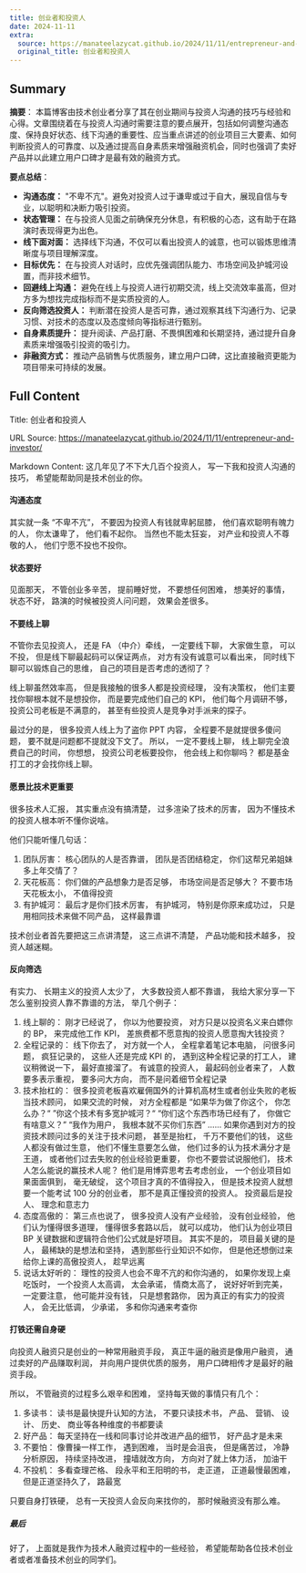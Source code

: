 ```yaml
---
title: 创业者和投资人
date: 2024-11-11
extra:
  source: https://manateelazycat.github.io/2024/11/11/entrepreneur-and-investor/
  original_title: 创业者和投资人
---
```

## Summary
**摘要**：
本篇博客由技术创业者分享了其在创业期间与投资人沟通的技巧与经验和心得。文章围绕着在与投资人沟通时需要注意的要点展开，包括如何调整沟通态度、保持良好状态、线下沟通的重要性、应当重点讲述的创业项目三大要素、如何判断投资人的可靠度、以及通过提高自身素质来增强融资机会，同时也强调了卖好产品并以此建立用户口碑才是最有效的融资方式。

**要点总结**：

- **沟通态度：** "不卑不亢"。避免对投资人过于谦卑或过于自大，展现自信与专业，以聪明和决断力吸引投资。
- **状态管理：** 在与投资人见面之前确保充分休息，有积极的心态，这有助于在路演时表现得更为出色。
- **线下面对面：** 选择线下沟通，不仅可以看出投资人的诚意，也可以锻炼思维清晰度与项目理解深度。
- **目标优先：** 在与投资人对话时，应优先强调团队能力、市场空间及护城河设置，而非技术细节。
- **回避线上沟通：** 避免在线上与投资人进行初期交流，线上交流效率虽高，但对方多为想找完成指标而不是实质投资的人。
- **反向筛选投资人：** 判断潜在投资人是否可靠，通过观察其线下沟通行为、记录习惯、对技术的态度以及态度倾向等指标进行甄别。
- **自身素质提升：** 提升阅读、产品打磨、不畏惧困难和长期坚持，通过提升自身素质来增强吸引投资的吸引力。
- **非融资方式：** 推动产品销售与优质服务，建立用户口碑，这比直接融资更能为项目带来可持续的发展。
## Full Content
Title: 创业者和投资人

URL Source: https://manateelazycat.github.io/2024/11/11/entrepreneur-and-investor/

Markdown Content:
这几年见了不下大几百个投资人， 写一下我和投资人沟通的技巧， 希望能帮助同是技术创业的你。

#### 沟通态度

其实就一条 “不卑不亢”， 不要因为投资人有钱就卑躬屈膝， 他们喜欢聪明有魄力的人， 你太谦卑了， 他们看不起你。 当然也不能太狂妄， 对产业和投资人不尊敬的人， 他们宁愿不投也不投你。

#### 状态要好

见面那天， 不管创业多辛苦， 提前睡好觉， 不要想任何困难， 想美好的事情， 状态不好， 路演的时候被投资人问问题， 效果会差很多。

#### 不要线上聊

不管你去见投资人， 还是 FA （中介）牵线， 一定要线下聊， 大家做生意， 可以不投， 但是线下聊最起码可以保证两点， 对方有没有诚意可以看出来， 同时线下聊可以锻炼自己的思维， 自己的项目是否考虑的透彻了？

线上聊虽然效率高， 但是我接触的很多人都是投资经理， 没有决策权， 他们主要找你聊根本就不是想投你， 而是要完成他们自己的 KPI， 他们每个月调研不够， 投资公司老板是不满意的， 甚至有些投资人是竞争对手派来的探子。

最过分的是， 很多投资人线上为了盗你 PPT 内容， 全程要不是就提很多傻问题， 要不就是问题都不提就没下文了。 所以， 一定不要线上聊， 线上聊完全浪费自己的时间， 你想想， 投资公司老板要投你， 他会线上和你聊吗？ 都是基金打工的才会找你线上聊。

#### 愿景比技术更重要

很多技术人汇报， 其实重点没有搞清楚， 过多渲染了技术的厉害， 因为不懂技术的投资人根本听不懂你说啥。

他们只能听懂几句话：

1.  团队厉害： 核心团队的人是否靠谱， 团队是否团结稳定， 你们这帮兄弟姐妹多上年交情了？
2.  天花板高： 你们做的产品想象力是否足够， 市场空间是否足够大？ 不要市场天花板太小， 不值得投资
3.  有护城河： 最后才是你们技术厉害， 有护城河， 特别是你原来成功过， 只是用相同技术来做不同产品， 这样最靠谱

技术创业者首先要把这三点讲清楚， 这三点讲不清楚， 产品功能和技术越多， 投资人越迷糊。

#### 反向筛选

有实力、 长期主义的投资人太少了， 大多数投资人都不靠谱， 我给大家分享一下怎么鉴别投资人靠不靠谱的方法， 举几个例子：

1.  线上聊的： 刚才已经说了， 你以为他要投资， 对方只是以投资名义来白嫖你的 BP， 来完成他工作 KPI， 差旅费都不愿意掏的投资人愿意掏大钱投资？
2.  全程记录的： 线下你去了， 对方就一个人， 全程拿着笔记本电脑， 问很多问题， 疯狂记录的， 这些人还是完成 KPI 的， 遇到这种全程记录的打工人， 建议稍微说一下， 最好直接溜了。 有诚意的投资人， 最起码创业者来了， 人数要多表示重视， 要多问大方向， 而不是问着细节全程记录
3.  技术抬杠的： 很多投资老板喜欢雇佣国外的计算机高材生或者创业失败的老板当技术顾问， 如果交流的时候， 对方全程都是 “如果华为做了你这个， 你怎么办？“ ”你这个技术有多宽护城河？“ “你们这个东西市场已经有了， 你做它有啥意义？” “我作为用户， 我根本就不买你们东西” …… 如果你遇到对方的投资技术顾问过多的关注于技术问题， 甚至是抬杠， 千万不要他们的钱， 这些人都没有做过生意， 他们不懂生意要怎么做， 他们过多的认为技术满分才是王道， 或者他们过去失败的创业经验更重要， 你也不要尝试说服他们， 技术人怎么能说的赢技术人呢？ 他们是用博弈思考去考虑创业， 一个创业项目如果面面俱到， 毫无破绽， 这个项目才真的不值得投入， 但是技术投资人就想要一个能考试 100 分的创业者， 那不是真正懂投资的投资人。 投资最后是投人、 理念和意志力
4.  态度高傲的： 第三点也说了， 很多投资人没有产业经验， 没有创业经验， 他们认为懂得很多道理， 懂得很多套路以后， 就可以成功， 他们认为创业项目 BP 关键数据和逻辑符合他们公式就是好项目。 其实不是的， 项目最关键的是人， 最稀缺的是想法和坚持， 遇到那些行业知识不如你， 但是他还想倒过来给你上课的高傲投资人， 趁早远离
5.  说话太好听的： 理性的投资人也会不卑不亢的和你沟通的， 如果你发现上桌吃饭时， 一个投资人太高调， 太会承诺， 情商太高了， 说好好听到完美， 一定要注意， 他可能并没有钱， 只是想套路你， 因为真正的有实力的投资人， 会无比低调， 少承诺， 多和你沟通来考查你

#### 打铁还需自身硬

向投资人融资只是创业的一种常用融资手段， 真正牛逼的融资是像用户融资， 通过卖好的产品赚取利润， 并向用户提供优质的服务， 用户口碑相传才是最好的融资手段。

所以， 不管融资的过程多么艰辛和困难， 坚持每天做的事情只有几个：

1.  多读书： 读书是最快提升认知的方法， 不要只读技术书， 产品、 营销、 设计、 历史、 商业等各种维度的书都要读
2.  好产品： 每天坚持在一线和同事讨论并改进产品的细节， 好产品才是未来
3.  不要怕： 像曹操一样工作， 遇到困难， 当时是会沮丧， 但是痛苦过， 冷静分析原因， 持续坚持改进， 撞墙就改方向， 方向对了就上体力活， 加油干
4.  不投机： 多看查理芒格、 段永平和王阳明的书， 走正道， 正道最慢最困难， 但是正道坚持久了， 路最宽

只要自身打铁硬， 总有一天投资人会反向来找你的， 那时候融资没有那么难。

##### 最后

好了， 上面就是我作为技术人融资过程中的一些经验， 希望能帮助各位技术创业者或者准备技术创业的同学们。

